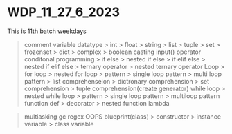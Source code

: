 # WDP_11_27_6_2023
This is 11th batch weekdays
> comment
> variable
> datatype
    > int
    > float
    > string
    > list
    > tuple
    > set
    > frozenset
    > dict
    > complex
    > boolean
> casting
> input()
> operator
> conditonal programming
    > if else
    > nested if else
    > if elif else
    > nested if elif else
    > ternary operator
    > nested ternary operator
> Loop
    > for loop
        > nested for loop
        > pattern
            > single loop pattern
            > multi loop pattern
        > list comprehenseion
        > dictronary comprehension
        > set comprehension
        > tuple comprehension(create generator)
> while loop
        > nested while loop
        > pattern
        > single loop pattern
        > multiloop pattern
> function
> def
    > decorator
    > nested function
> lambda

> multiasking
> gc
> regex
> OOPS
> blueprint(class)
    > constructor
        > instance variable
    > class variable
> 